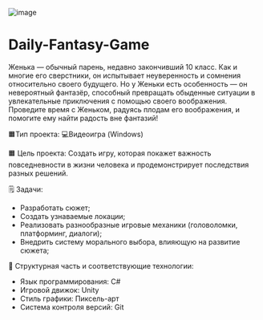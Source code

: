 ![image](https://github.com/Lusiuk/Daily-Fantasy-Game/blob/a5a67523682a7602b3ec28edb6129da4d81edd5a/Daily%20Fantasy/For%20Design/game_logo.png)

# Daily-Fantasy-Game
Женька — обычный парень, недавно закончивший 10 класс. Как и многие его сверстники, он испытывает неуверенность и сомнения относительно своего будущего. Но у Женьки есть особенность — он невероятный фантазёр, способный превращать обыденные ситуации в увлекательные приключения с помощью своего воображения. Проведите время с Женьком, радуясь плодам его воображения, и помогите ему найти радость вне фантазий! 

🟧Тип проекта:
💻Видеоигра (Windows)

🟧 Цель проекта:
Создать игру, которая покажет важность повседневности в жизни человека и продемонстрирует последствия разных решений.

🗒 Задачи:
- Разработать сюжет;
- Создать узнаваемые локации;
- Реализовать разнообразные игровые механики (головоломки, платформинг, диалоги);
- Внедрить систему морального выбора, влияющую на развитие сюжета;

🤖 Структурная часть и соответствующие технологии:
- Язык программирования: С#
- Игровой движок: Unity
- Стиль графики: Пиксель-арт
- Система контроля версий: Git